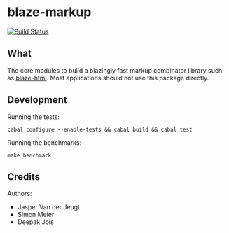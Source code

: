 blaze-markup
============

[![Build Status](https://secure.travis-ci.org/jaspervdj/blaze-markup.png?branch=master)](http://travis-ci.org/jaspervdj/blaze-markup)

What
----

The core modules to build a blazingly fast markup combinator library such as
[blaze-html]. Most applications should not use this package directly.

[blaze-html]: http://jaspervdj.be/blaze

Development
-----------

Running the tests:

    cabal configure --enable-tests && cabal build && cabal test

Running the benchmarks:

    make benchmark

Credits
-------

Authors:

- Jasper Van der Jeugt
- Simon Meier
- Deepak Jois

